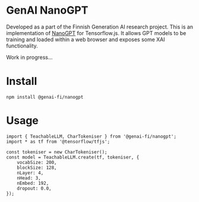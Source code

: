 # GenAI NanoGPT

Developed as a part of the Finnish Generation AI research project. This is an implementation of [NanoGPT](https://github.com/karpathy/nanoGPT) for Tensorflow.js. It allows GPT models to be training and loaded within a web browser and exposes some XAI functionality.

Work in progress...

# Install

```
npm install @genai-fi/nanogpt
```

# Usage

```
import { TeachableLLM, CharTokeniser } from '@genai-fi/nanogpt';
import * as tf from '@tensorflow/tfjs';

const tokeniser = new CharTokeniser();
const model = TeachableLLM.create(tf, tokeniser, {
    vocabSize: 200,
    blockSize: 128,
    nLayer: 4,
    nHead: 3,
    nEmbed: 192,
    dropout: 0.0,
});
```
